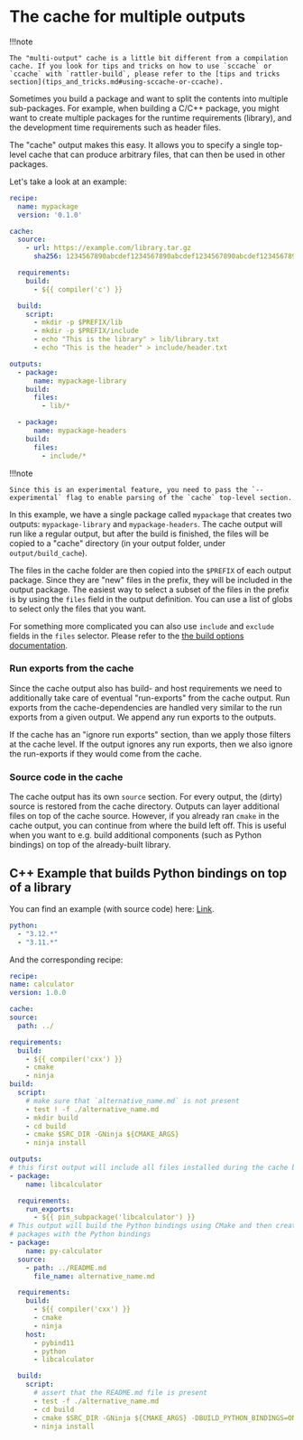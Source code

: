 # The cache for multiple outputs

!!!note

    The "multi-output" cache is a little bit different from a compilation cache. If you look for tips and tricks on how to use `sccache` or `ccache` with `rattler-build`, please refer to the [tips and tricks section](tips_and_tricks.md#using-sccache-or-ccache).

Sometimes you build a package and want to split the contents into multiple sub-packages.
For example, when building a C/C++ package, you might want to create multiple packages for the
runtime requirements (library), and the development time requirements such as header files.

The "cache" output makes this easy. It allows you to specify a single top-level cache that can produce arbitrary
files, that can then be used in other packages.

Let's take a look at an example:

```yaml title="recipe.yaml"
recipe:
  name: mypackage
  version: '0.1.0'

cache:
  source:
    - url: https://example.com/library.tar.gz
      sha256: 1234567890abcdef1234567890abcdef1234567890abcdef1234567890abcdef

  requirements:
    build:
      - ${{ compiler('c') }}

  build:
    script:
      - mkdir -p $PREFIX/lib
      - mkdir -p $PREFIX/include
      - echo "This is the library" > lib/library.txt
      - echo "This is the header" > include/header.txt

outputs:
  - package:
      name: mypackage-library
    build:
      files:
        - lib/*

  - package:
      name: mypackage-headers
    build:
      files:
        - include/*
```

!!!note

    Since this is an experimental feature, you need to pass the `--experimental` flag to enable parsing of the `cache` top-level section.

In this example, we have a single package called `mypackage` that creates two outputs: `mypackage-library` and `mypackage-headers`.
The cache output will run like a regular output, but after the build is finished, the files will be copied to a "cache" directory (in your output folder, under `output/build_cache`).

The files in the cache folder are then copied into the `$PREFIX` of each output package. Since they are "new" files in the prefix, they will be included in the output package.
The easiest way to select a subset of the files in the prefix is by using the `files` field in the output definition.
You can use a list of globs to select only the files that you want.

For something more complicated you can also use `include` and `exclude` fields in the `files` selector. Please refer to the [the build options documentation](build_options.md#include-only-certain-files-in-the-package).

### Run exports from the cache

Since the cache output also has build- and host requirements we need to additionally take care of eventual "run-exports" from the cache output.
Run exports from the cache-dependencies are handled very similar to the run exports from a given output. We append any run exports to the outputs.

If the cache has an "ignore run exports" section, than we apply those filters at the cache level. If the output ignores any run exports, then we also ignore the run-exports if they would come from the cache.

### Source code in the cache

The cache output has its own `source` section. For every output, the (dirty) source is restored from the cache directory. Outputs can layer additional files on top of the cache source.
However, if you already ran `cmake` in the cache output, you can continue from where the build left off. This is useful when you want to e.g. build additional components (such as Python bindings) on top of the already-built library.


## C++ Example that builds Python bindings on top of a library

You can find an example (with source code) here: [Link](https://github.com/wolfv/rattler-build-cache-test/).

```yaml title="variants.yaml"
python:
  - "3.12.*"
  - "3.11.*"
```

And the corresponding recipe:

```yaml title="recipe.yaml"
recipe:
name: calculator
version: 1.0.0

cache:
source:
  path: ../

requirements:
  build:
    - ${{ compiler('cxx') }}
    - cmake
    - ninja
build:
  script:
    # make sure that `alternative_name.md` is not present
    - test ! -f ./alternative_name.md
    - mkdir build
    - cd build
    - cmake $SRC_DIR -GNinja ${CMAKE_ARGS}
    - ninja install

outputs:
# this first output will include all files installed during the cache build
- package:
    name: libcalculator

  requirements:
    run_exports:
      - ${{ pin_subpackage('libcalculator') }}
# This output will build the Python bindings using CMake and then create new
# packages with the Python bindings
- package:
    name: py-calculator
  source:
    - path: ../README.md
      file_name: alternative_name.md

  requirements:
    build:
      - ${{ compiler('cxx') }}
      - cmake
      - ninja
    host:
      - pybind11
      - python
      - libcalculator

  build:
    script:
      # assert that the README.md file is present
      - test -f ./alternative_name.md
      - cd build
      - cmake $SRC_DIR -GNinja ${CMAKE_ARGS} -DBUILD_PYTHON_BINDINGS=ON
      - ninja install
```
